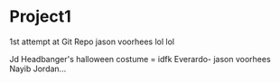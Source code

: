 # Project1
1st attempt at Git Repo
jason voorhees lol lol



Jd Headbanger's halloween costume = idfk
Everardo- jason voorhees
Nayib
Jordan...

